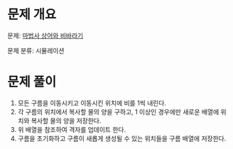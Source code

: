 # 문제 개요

문제: [마법사 상어와 비바라기](https://www.acmicpc.net/problem/21610)

문제 분류: 시뮬레이션

# 문제 풀이

1. 모든 구름을 이동시키고 이동시킨 위치에 비를 1씩 내린다.
2. 각 구름의 위치에서 복사할 물의 양을 구하고, 1 이상인 경우에만 새로운 배열에 위치와 복사할 물의 양을 저장한다.
3. 위 배열을 참조하여 격자를 업데이트 한다.
4. 구름을 초기화하고 구름이 새롭게 생성될 수 있는 위치들을 구름 배열에 저장한다.
